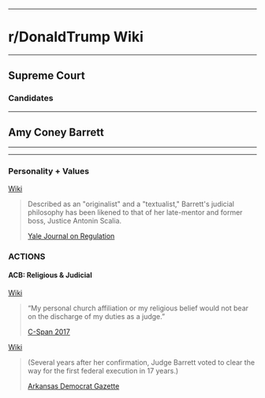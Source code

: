 -----

# **r/DonaldTrump Wiki**

-----

## Supreme Court

### Candidates

-----


## Amy Coney Barrett


-----

[//]:# 'Dev'

[//]:# 'TO USE for Official Sourcing'
[//]:# 'Assume Post-2020-09-18_1939'
[//]:# 'ODNI'
[//]:# 'NCSC-CI // NCSC-NI'
[//]:# 'Disinfo Policy'
[//]:# 'In Effect'
[//]:# 'https://www.dni.gov/index.php/ncsc-home'



[//]:# '2020-09-18_1939'
[//]:# 'Yale Journal on Regulation'
[//]:# 'Judge Amy Coney Barrett on Statutory Interpretation: Textualism, Precedent, Judicial Restraint, and the Future of Chevron, by Evan Bernick'
[//]:# 'Archive: https://archive.is/KigAU'
[//]:# '2020-09-18_1939'
[//]:# 'Wikipedia'
[//]:# 'Archive: https://archive.is/Yo8ui'
[//]:# '2020-09-18_1939'
[//]:# 'C-Span 2017-09-06 Hearing // Pending Judicial/Justice Dept Nomination Hearing'
[//]:# 'Live: https://www.c-span.org/video/?433501-1/amy-coney-barrett-testifies-seventh-circuit-confirmation-hearing-2017'
[//]:# '2020-09-18_1939'
[//]:# 'C-Span 2017-09-06 Hearing // Pending Judicial/Justice Dept Nomination Hearing'
[//]:# 'Archive: https://archive.is/Isufx'
[//]:# '2020-09-18_1939'
[//]:# 'ACB Clears Path for 1st Federal Execution in 17 yrs'
[//]:# 'Archive: https://archive.is/AQ76k'

[//]:# 'Dev'

-----

### __Personality__ + __Values__

[Wiki](https://archive.is/Yo8ui#selection-403.105-411.3)
> Described as an "originalist" and a "textualist," Barrett's judicial philosophy has been likened to that of her late-mentor and former boss, Justice Antonin Scalia. 
>
>[Yale Journal on Regulation](https://archive.is/KigAU)


### __ACTIONS__ 

#### ACB: Religious & Judicial 

[Wiki](https://archive.is/Yo8ui#selection-1197.860-1203.1)
> “My personal church affiliation or my religious belief would not bear on the discharge of my duties as a judge.” 
>
>[C-Span 2017](https://www.c-span.org/video/?433501-1/amy-coney-barrett-testifies-seventh-circuit-confirmation-hearing-2017) 

[Wiki](https://archive.is/Yo8ui#selection-1203.0-1207.4)
>(Several years after her confirmation, Judge Barrett voted to clear the way for the first federal execution in 17 years.) 
>
>[Arkansas Democrat Gazette](https://archive.is/AQ76k)

